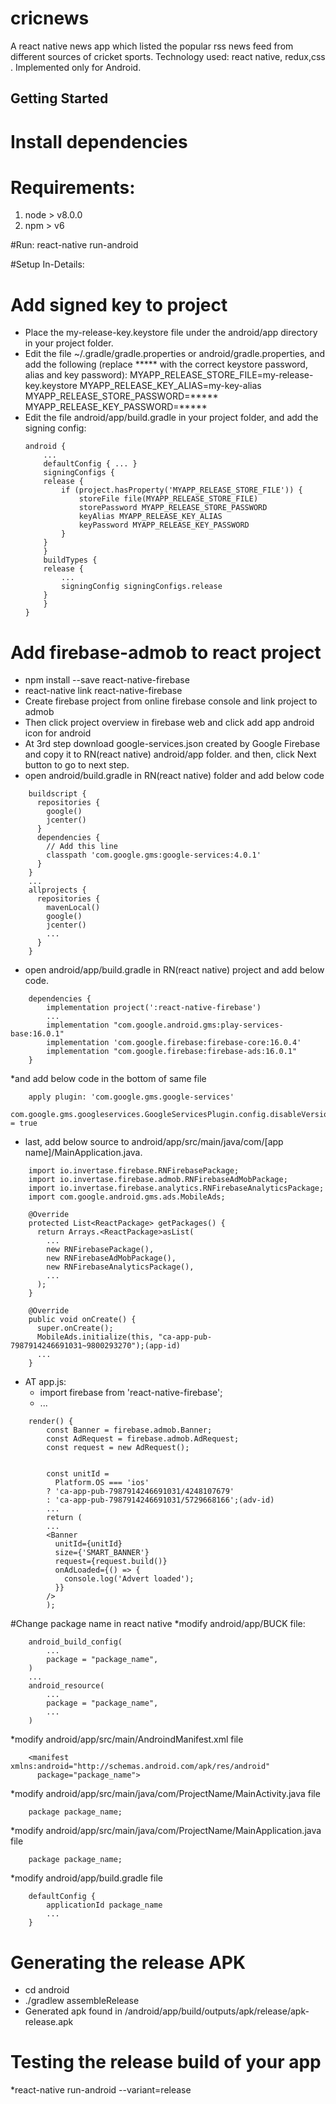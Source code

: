 # cricnews
A react native news app which listed the popular rss news feed from different sources of cricket sports. Technology used: react native,
redux,css . Implemented only for Android.

## Getting Started
####
# Install dependencies
# Requirements:
1. node > v8.0.0
2. npm > v6

#Run:
react-native run-android 

#Setup In-Details:
# Add signed key to project
* Place the my-release-key.keystore file under the android/app directory in your project folder.
* Edit the file ~/.gradle/gradle.properties or android/gradle.properties, and add the following (replace ***** with the correct keystore password, alias and key password):
        MYAPP_RELEASE_STORE_FILE=my-release-key.keystore
        MYAPP_RELEASE_KEY_ALIAS=my-key-alias
        MYAPP_RELEASE_STORE_PASSWORD=*****
        MYAPP_RELEASE_KEY_PASSWORD=*****
* Edit the file android/app/build.gradle in your project folder, and add the signing config:
	```
	android {
	    ...
	    defaultConfig { ... }
	    signingConfigs {
		release {
		    if (project.hasProperty('MYAPP_RELEASE_STORE_FILE')) {
		        storeFile file(MYAPP_RELEASE_STORE_FILE)
		        storePassword MYAPP_RELEASE_STORE_PASSWORD
		        keyAlias MYAPP_RELEASE_KEY_ALIAS
		        keyPassword MYAPP_RELEASE_KEY_PASSWORD
		    }
		}
	    }
	    buildTypes {
		release {
		    ...
		    signingConfig signingConfigs.release
		}
	    }
	}
	```
	
# Add firebase-admob to react project
* npm install --save react-native-firebase
* react-native link react-native-firebase
* Create firebase project from online firebase console and link project to admob
* Then click project overview in firebase web and click add app android icon for android
* At 3rd step download google-services.json created by Google Firebase and copy it to RN(react native) android/app folder. and then, click Next button to go to next step.
* open android/build.gradle in RN(react native) folder and add below code
```
	buildscript {
	  repositories {
	    google()
	    jcenter()
	  }
	  dependencies {
	    // Add this line
	    classpath 'com.google.gms:google-services:4.0.1'
	  }
	}
	...
	allprojects {
	  repositories {
	    mavenLocal()
	    google()
	    jcenter()
	    ...
	  }
	}
```
* open android/app/build.gradle in RN(react native) project and add below code.
```
	dependencies {
	    implementation project(':react-native-firebase')
	    ...
	    implementation "com.google.android.gms:play-services-base:16.0.1"
	    implementation 'com.google.firebase:firebase-core:16.0.4'
	    implementation "com.google.firebase:firebase-ads:16.0.1"
	}
```
*and add below code in the bottom of same file
```
	apply plugin: 'com.google.gms.google-services'
	com.google.gms.googleservices.GoogleServicesPlugin.config.disableVersionCheck = true
```
* last, add below source to android/app/src/main/java/com/[app name]/MainApplication.java.
```
	import io.invertase.firebase.RNFirebasePackage;
	import io.invertase.firebase.admob.RNFirebaseAdMobPackage;
	import io.invertase.firebase.analytics.RNFirebaseAnalyticsPackage;
	import com.google.android.gms.ads.MobileAds;

	@Override
	protected List<ReactPackage> getPackages() {
	  return Arrays.<ReactPackage>asList(
	    ...
	    new RNFirebasePackage(),
	    new RNFirebaseAdMobPackage(),
	    new RNFirebaseAnalyticsPackage(),
	    ...
	  );
	}

	@Override
	public void onCreate() {
	  super.onCreate();
	  MobileAds.initialize(this, "ca-app-pub-7987914246691031~9800293270");(app-id)
	  ...
	}
```
* AT app.js:
	- import firebase from 'react-native-firebase';
	- ...
```
	render() {
	    const Banner = firebase.admob.Banner;
	    const AdRequest = firebase.admob.AdRequest;
	    const request = new AdRequest();


	    const unitId =
	      Platform.OS === 'ios'
		? 'ca-app-pub-7987914246691031/4248107679'
		: 'ca-app-pub-7987914246691031/5729668166';(adv-id)
	    ...
	    return (
		...
		<Banner
		  unitId={unitId}
		  size={'SMART_BANNER'}
		  request={request.build()}
		  onAdLoaded={() => {
		    console.log('Advert loaded');
		  }}
		/>
	    );
```
#Change package name in react native
*modify android/app/BUCK file:
```
	android_build_config(
    	...
	    package = "package_name",
	)
	...
	android_resource(
	    ...
	    package = "package_name",
	    ...
	)
```
*modify android/app/src/main/AndroindManifest.xml file
```
	<manifest xmlns:android="http://schemas.android.com/apk/res/android"
	  package="package_name">
```
*modify android/app/src/main/java/com/ProjectName/MainActivity.java file
```
	package package_name;
```
*modify android/app/src/main/java/com/ProjectName/MainApplication.java file
```
	package package_name;
```
*modify android/app/build.gradle file
```
	defaultConfig {
	    applicationId package_name
	    ...
	}
```
# Generating the release APK
* cd android
* ./gradlew assembleRelease
* Generated apk found in /android/app/build/outputs/apk/release/apk-release.apk

# Testing the release build of your app
*react-native run-android --variant=release
